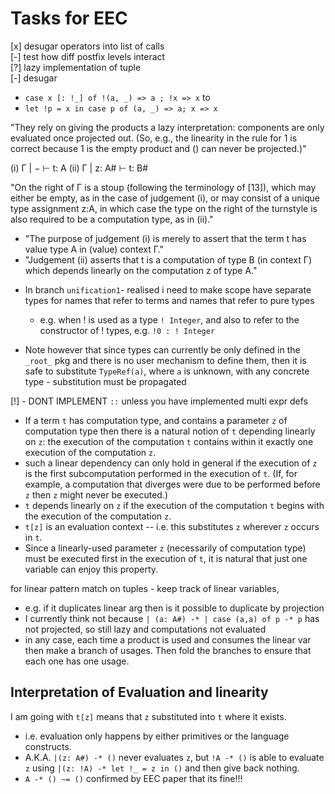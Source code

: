 # Tasks for EEC

[x] desugar operators into list of calls  
[-] test how diff postfix levels interact  
[?] lazy implementation of tuple  
[-] desugar
  - `case x [: !_] of !(a, _) => a ; !x => x` to
  - `let !p = x in case p of (a, _) => a; x => x`

"They rely on giving the products a lazy interpretation: components are only
evaluated once projected out. (So, e.g., the linearity in the rule for 1
is correct because 1 is the empty product and () can never be projected.)"

(i)  Γ | −     ⊢ t: A
(ii) Γ | z: A# ⊢ t: B#

"On the right of Γ is a stoup (following the terminology of [13]),
which may either be empty, as in the case of judgement (i),
or may consist of a unique type assignment z:A,
in which case the type on the right of the turnstyle is also required to be a
computation type, as in (ii)."
  - "The purpose of judgement (i) is merely to assert that the term t has value
    type A in (value) context Γ."
  - "Judgement (ii) asserts that t is a computation of type B (in context Γ)
    which depends linearly on the computation z of type A."

* In branch `unification1`- realised i need to make scope have separate types for
  names that refer to terms and names that refer to pure types
    - e.g. when ! is used as a type `! Integer`, and also to refer to the
      constructor of ! types, e.g. `!0 : ! Integer`

* Note however that since types can currently be only defined in the `_root_` pkg
  and there is no user mechanism to define them, then it is safe to substitute
  `TypeRef(a)`, where `a` is unknown, with any concrete type - substitution must
  be propagated

[!] - DONT IMPLEMENT `::` unless you have implemented multi expr defs

- If a term `t` has computation type, and contains a parameter `z` of
  computation type then there is a natural notion of `t` depending linearly on
  `z`: the execution of the computation `t` contains within it exactly one
  execution of the computation `z`.
- such a linear dependency can only hold in general if the execution of `z` is
  the first subcomputation performed in the execution of `t`. (If, for example,
  a computation that diverges were due to be performed before `z` then `z` might
  never be executed.)
- `t` depends linearly on `z` if the execution of the computation `t` begins
  with the execution of the computation `z`.
- `t[z]` is an evaluation context -- i.e. this substitutes `z` wherever `z`
  occurs in `t`.
- Since a linearly-used parameter `z` (necessarily of computation type)
  must be executed first in the execution of `t`, it is natural that just one
  variable can enjoy this property.

for linear pattern match on tuples - keep track of linear variables,
  - e.g. if it duplicates linear arg then is it possible to duplicate by
    projection
  - I currently think not because `| (a: A#) -* | case (a,a) of p -* p`
    has not projected, so still lazy and computations not evaluated
  - in any case, each time a product is used and consumes the linear var
    then make a branch of usages. Then fold the branches to ensure that each
    one has one usage.

## Interpretation of Evaluation and linearity

I am going with `t[z]` means that `z` substituted into `t` where it exists.
  - i.e. evaluation only happens by either primitives or the language constructs.
  - A.K.A. `|(z: A#) -* ()` never evaluates `z`, but `!A -* ()`
    is able to evaluate `z` using `|(z: !A) -* let !_ = z in ()` and then give back nothing.
  - `A -* () ∼= ()` confirmed by EEC paper that its fine!!!